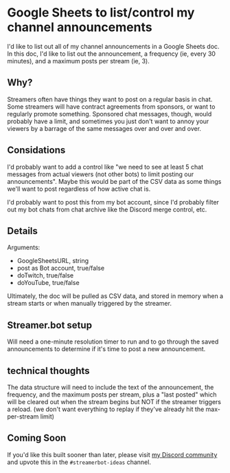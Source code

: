 # Google Sheets to list/control my channel announcements

I'd like to list out all of my channel announcements in a Google Sheets doc. In this doc, I'd like to list out the announcement, a frequency (ie, every 30 minutes), and a maximum posts per stream (ie, 3).

## Why?

Streamers often have things they want to post on a regular basis in chat. Some streamers will have contract agreements from sponsors, or want to regularly promote something. Sponsored chat messages, though, would probably have a limit, and sometimes you just don't want to annoy your viewers by a barrage of the same messages over and over and over.

## Considations

I'd probably want to add a control like "we need to see at least 5 chat messages from actual viewers (not other bots) to limit posting our announcements". Maybe this would be part of the CSV data as some things we'll want to post regardless of how active chat is.

I'd probably want to post this from my bot account, since I'd probably filter out my bot chats from chat archive like the Discord merge control, etc.

## Details

Arguments:
- GoogleSheetsURL, string
- post as Bot account, true/false
- doTwitch, true/false
- doYouTube, true/false

Ultimately, the doc will be pulled as CSV data, and stored in memory when a stream starts or when manually triggered by the streamer.

## Streamer.bot setup

Will need a one-minute resolution timer to run and to go through the saved announcements to determine if it's time to post a new announcement.

## technical thoughts

The data structure will need to include the text of the announcement, the frequency, and the maximum posts per stream, plus a "last posted" which will be cleared out when the stream begins but NOT if the streamer triggers a reload. (we don't want everything to replay if they've already hit the max-per-stream limit)


## Coming Soon

If you'd like this built sooner than later, please visit [my Discord community](https://tig.fyi/discord) and upvote this in the `#streamerbot-ideas` channel.
